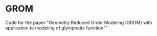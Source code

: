 # GROM
Code for the paper "Geometry Reduced Order Modeling (GROM) with application to modeling of glymphatic function""
